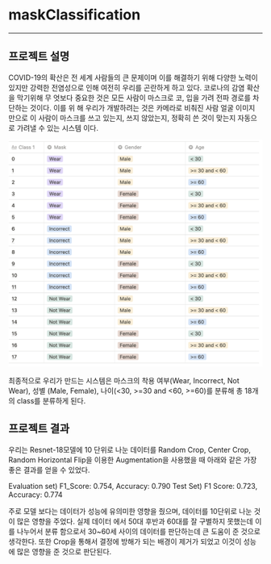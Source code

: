 # maskClassification
---
## 프로젝트 설명
COVID-19의 확산은 전 세계 사람들의 큰 문제이며 이를 해결하기 위해 다양한 노력이 있지만
강력한 전염성으로 인해 여전히 우리를 곤란하게 하고 있다. 코로나의 감염 확산을 막기위해 무
엇보다 중요한 것은 모든 사람이 마스크로 코, 입을 가려 전파 경로를 차단하는 것이다. 이를 위
해 우리가 개발하려는 것은 카메라로 비춰진 사람 얼굴 이미지 만으로 이 사람이 마스크를 쓰고
있는지, 쓰지 않았는지, 정확히 쓴 것이 맞는지 자동으로 가려낼 수 있는 시스템 이다.

![classes](https://github.com/Wingseter/maskClassification/blob/main/classes.png)

최종적으로 우리가 만드는 시스템은 마스크의 착용 여부(Wear, Incorrect, Not Wear), 성별
(Male, Female), 나이(<30, >=30 and <60, >=60)를 분류해 총 18개의 class를 분류하게 된다.


## 프로젝트 결과
우리는 Resnet-18모델에 10 단위로 나눈 데이터를 Random Crop, Center Crop, Random Horizontal
Flip을 이용한 Augmentation을 사용했을 때 아래와 같은 가장 좋은 결과를 얻을 수 있었다.

Evaluation set) F1_Score: 0.754, Accuracy: 0.790
Test Set) F1 Score: 0.723, Accuracy: 0.774

주로 모델 보다는 데이터가 성능에 유의미한 영향을 줬으며, 데이터를 10단위로 나눈 것이 많은
영향을 주었다. 실제 데이터 에서 50대 후반과 60대를 잘 구별하지 못했는데 이를 나누어서 분류
함으로서 30~60세 사이의 데이터를 판단하는데 큰 도움이 준 것으로 생각한다.
또한 Crop을 통해서 결정에 방해가 되는 배경이 제거가 되었고 이것이 성능에 많은 영향을 준
것으로 판단된다.

